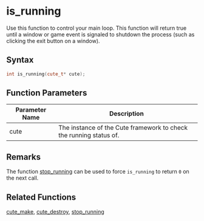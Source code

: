# is_running

Use this function to control your main loop. This function will return true until a window or game event is signaled to shutdown the process (such as clicking the exit button on a window).

## Syntax

```cpp
int is_running(cute_t* cute);
```

## Function Parameters

Parameter Name | Description
--- | ---
cute | The instance of the Cute framework to check the running status of.

## Remarks

The function [stop_running](https://github.com/RandyGaul/cute_framework/blob/master/doc/cute/stop_running.md) can be used to force `is_running` to return `0` on the next call.

## Related Functions

[cute_make](https://github.com/RandyGaul/cute_framework/blob/master/doc/cute/cute_make.md),
[cute_destroy](https://github.com/RandyGaul/cute_framework/blob/master/doc/cute/cute_destroy.md),
[stop_running](https://github.com/RandyGaul/cute_framework/blob/master/doc/cute/stop_running.md)
